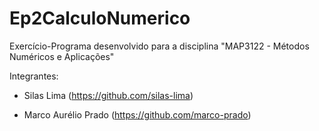 # Ep2CalculoNumerico
Exercício-Programa desenvolvido para a disciplina "MAP3122 - Métodos Numéricos e Aplicações"

Integrantes:

- Silas Lima (https://github.com/silas-lima)

- Marco Aurélio Prado (https://github.com/marco-prado)

